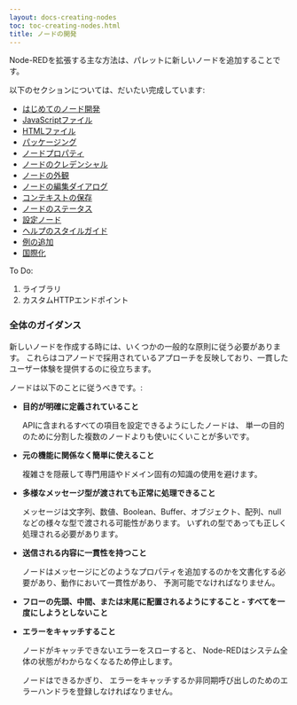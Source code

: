 ```yaml
---
layout: docs-creating-nodes
toc: toc-creating-nodes.html
title: ノードの開発
---
```


Node-REDを拡張する主な方法は、パレットに新しいノードを追加することです。

以下のセクションについては、だいたい完成しています:

 - [はじめてのノード開発](first-node)
 - [JavaScriptファイル](node-js)
 - [HTMLファイル](node-html)
 - [パッケージング](packaging)
 - [ノードプロパティ](properties)
 - [ノードのクレデンシャル](credentials)
 - [ノードの外観](appearance)
 - [ノードの編集ダイアログ](edit-dialog)
 - [コンテキストの保存](context)
 - [ノードのステータス](status)
 - [設定ノード](config-nodes)
 - [ヘルプのスタイルガイド](help-style-guide)
 - [例の追加](examples)
 - [国際化](i18n)


To Do:

1. ライブラリ
2. カスタムHTTPエンドポイント


### 全体のガイダンス

新しいノードを作成する時には、いくつかの一般的な原則に従う必要があります。
これらはコアノードで採用されているアプローチを反映しており、一貫したユーザー体験を提供するのに役立ちます。

ノードは以下のことに従うべきです。:

- **目的が明確に定義されていること**

   APIに含まれるすべての項目を設定できるようにしたノードは、
   単一の目的のために分割した複数のノードよりも使いにくいことが多いです。

- **元の機能に関係なく簡単に使えること**

   複雑さを隠蔽して専門用語やドメイン固有の知識の使用を避けます。

- **多様なメッセージ型が渡されても正常に処理できること**

   メッセージは文字列、数値、Boolean、Buffer、オブジェクト、配列、nullなどの様々な型で渡される可能性があります。
   いずれの型であっても正しく処理される必要があります。

- **送信される内容に一貫性を持つこと**

   ノードはメッセージにどのようなプロパティを追加するのかを文書化する必要があり、動作において一貫性があり、
   予測可能でなければなりません。

- **フローの先頭、中間、または末尾に配置されるようにすること - すべてを一度にしようとしないこと**

- **エラーをキャッチすること**

   ノードがキャッチできないエラーをスローすると、
   Node-REDはシステム全体の状態がわからなくなるため停止します。
   
   ノードはできるかぎり、
   エラーをキャッチするか非同期呼び出しのためのエラーハンドラを登録しなければなりません。
